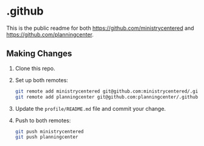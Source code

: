 # .github

This is the public readme for both https://github.com/ministrycentered and https://github.com/planningcenter.

## Making Changes

1.  Clone this repo.

2.  Set up both remotes:

    ```sh
    git remote add ministrycentered git@github.com:ministrycentered/.github.git
    git remote add planningcenter git@github.com:planningcenter/.github.git
    ```

3.  Update the `profile/README.md` file and commit your change.

4.  Push to both remotes:

    ```sh
    git push ministrycentered
    git push planningcenter
    ```
